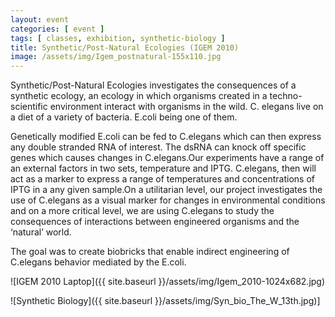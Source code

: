 ```yaml
---
layout: event
categories: [ event ]
tags: [ classes, exhibition, synthetic-biology ]
title: Synthetic/Post-Natural Ecologies (IGEM 2010)
image: /assets/img/Igem_postnatural-155x110.jpg
---
```


Synthetic/Post-Natural Ecologies investigates the consequences of a synthetic ecology, an ecology in which organisms created in a techno-scientific environment interact with organisms in the wild. C. elegans live on a diet of a variety of bacteria. E.coli being one of them.

<!--more-->

Genetically modified E.coli can be fed to C.elegans which can then express any double stranded RNA of interest. The dsRNA can knock off specific genes which causes changes in C.elegans.Our experiments have a range of an external factors in two sets, temperature and IPTG. C.elegans, then will act as a marker to express a range of temperatures and concentrations of IPTG in a any given sample.On a utilitarian level, our project investigates the use of C.elegans as a visual marker for changes in environmental conditions and on a more critical level, we are using C.elegans to study the consequences of interactions between engineered organisms and the ‘natural’ world.

The goal was to create biobricks that enable indirect engineering of C.elegans behavior mediated by the E.coli.

![IGEM 2010 Laptop]({{ site.baseurl }}/assets/img/Igem_2010-1024x682.jpg)

![Synthetic Biology]({{ site.baseurl }}/assets/img/Syn_bio_The_W_13th.jpg)]
